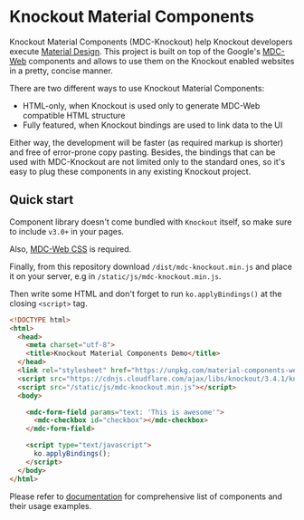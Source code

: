 # Knockout Material Components

Knockout Material Components (MDC-Knockout) help Knockout developers execute
[Material Design](https://www.material.io/).
This project is built on top of the Google's
[MDC-Web](https://github.com/material-components/material-components-web)
components and allows to use them on the Knockout enabled websites in
a pretty, concise manner.

There are two different ways to use Knockout Material Components:
- HTML-only, when Knockout is used only to generate MDC-Web compatible HTML
structure
- Fully featured, when Knockout bindings are used to link data to the UI

Either way, the development will be faster (as required markup is shorter)
and free of error-prone copy pasting. Besides, the bindings that can be used
with MDC-Knockout are not limited only to the standard ones, so it's easy to
plug these components in any existing Knockout project.

## Quick start

Component library doesn't come bundled with `Knockout` itself, so make sure to
include `v3.0+` in your pages.

Also,
[MDC-Web CSS](https://github.com/material-components/material-components-web#css)
is required.

Finally, from this repository download `/dist/mdc-knockout.min.js` and place it
on your server, e.g in `/static/js/mdc-knockout.min.js`.

Then write some HTML and don't forget to run `ko.applyBindings()`
at the closing `<script>` tag.

```HTML
<!DOCTYPE html>
<html>
  <head>
    <meta charset="utf-8">
    <title>Knockout Material Components Demo</title>
  </head>
  <link rel="stylesheet" href="https://unpkg.com/material-components-web@latest/dist/material-components-web.css">
  <script src="https://cdnjs.cloudflare.com/ajax/libs/knockout/3.4.1/knockout-min.js"></script>
  <script src="/static/js/mdc-knockout.min.js"></script>
  <body>

    <mdc-form-field params="text: 'This is awesome'">
      <mdc-checkbox id="checkbox"></mdc-checkbox>
    </mdc-form-field>

    <script type="text/javascript">
      ko.applyBindings();
    </script>
  </body>
</html>
```

Please refer to [documentation](./docs/components.md) for comprehensive list of
components and their usage examples.
